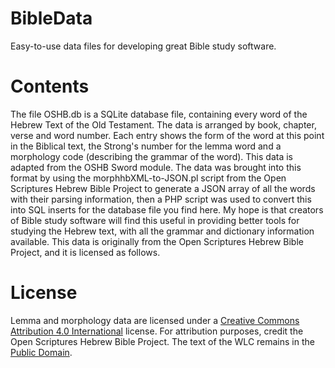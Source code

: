 # BibleData
Easy-to-use data files for developing great Bible study software.

# Contents
The file OSHB.db is a SQLite database file, containing every word of the Hebrew Text of the Old Testament.  The data is arranged by book, chapter, verse and word number.  Each entry shows the form of the word at this point in the Biblical text, the Strong's number for the lemma word and a morphology code (describing the grammar of the word).  This data is adapted from the OSHB Sword module.  The data was brought into this format by using the morphhbXML-to-JSON.pl script from the Open Scriptures Hebrew Bible Project to generate a JSON array of all the words with their parsing information, then a PHP script was used to convert this into SQL inserts for the database file you find here.  My hope is that creators of Bible study software will find this useful in providing better tools for studying the Hebrew text, with all the grammar and dictionary information available.  This data is originally from the Open Scriptures Hebrew Bible Project, and it is licensed as follows.

# License
Lemma and morphology data are licensed under a [Creative Commons Attribution 4.0 International](http://creativecommons.org/licenses/by/4.0/) license. For attribution purposes, credit the Open Scriptures Hebrew Bible Project. The text of the WLC remains in the [Public Domain](http://creativecommons.org/publicdomain/mark/1.0/).
